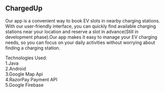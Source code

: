 ## ChargedUp

Our app is a convenient way to book EV slots in nearby charging stations. With our user-friendly interface, you can quickly find available charging stations near your location and reserve a slot in advance(Still in development phase).Our app makes it easy to manage your EV charging needs, so you can focus on your daily activities without worrying about finding a charging station.

Technologies Used:</br>
1.Java</br>
2.Android</br>
3.Google Map Api</br>
4.RazorPay Payment API</br>
5.Google Firebase
